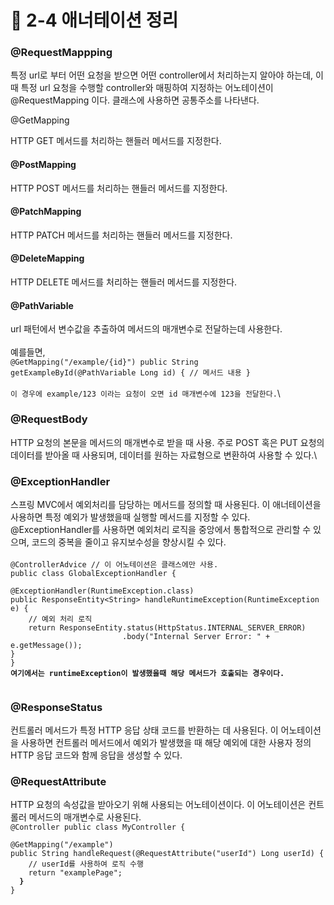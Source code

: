 # 🔸 2-4 애너테이션 정리

### @RequestMappping

특정 url로 부터 어떤 요청을 받으면 어떤 controller에서 처리하는지 알아야 하는데, 이때 특정 url 요청을 수행할 controller와 매핑하여 지정하는 어노테이션이 @RequestMapping 이다. 클래스에 사용하면 공통주소를 나타낸다.

@GetMapping

HTTP GET 메서드를 처리하는 핸들러 메서드를 지정한다.

#### @PostMapping

HTTP POST 메서드를 처리하는 핸들러 메서드를 지정한다.

#### @PatchMapping

HTTP PATCH 메서드를 처리하는 핸들러 메서드를 지정한다.

#### @DeleteMapping

HTTP DELETE 메서드를 처리하는 핸들러 메서드를 지정한다.

#### @PathVariable

url 패턴에서 변수값을 추출하여 메서드의 매개변수로 전달하는데 사용한다. \
\
예를들면, \
`@GetMapping("/example/{id}") public String getExampleById(@PathVariable Long id) { // 메서드 내용 }`\
\
`이 경우에 example/123 이라는 요청이 오면 id 매개변수에 123을 전달한다.`\


### @RequestBody

HTTP 요청의 본문을 메서드의 매개변수로 받을 때 사용. 주로 POST 혹은 PUT 요청의 데이터를 받아올 때 사용되며, 데이터를 원하는 자료형으로 변환하여 사용할 수 있다.\


### @ExceptionHandler

스프링 MVC에서 예외처리를 담당하는 메서드를 정의할 때 사용된다. 이 애너테이션을 사용하면 특정 예외가 발생했을때 실행할 메서드를 지정할 수 있다. @ExceptionHandler를 사용하면 예외처리 로직을 중앙에서 통합적으로 관리할 수 있으며, 코드의 중복을 줄이고 유지보수성을 향상시킬 수 있다.\
\
`@ControllerAdvice // 이 어노테이션은 클래스에만 사용.`\
`public class GlobalExceptionHandler {`

<pre><code>@ExceptionHandler(RuntimeException.class)
public ResponseEntity&#x3C;String> handleRuntimeException(RuntimeException e) {
    // 예외 처리 로직
    return ResponseEntity.status(HttpStatus.INTERNAL_SERVER_ERROR)
                         .body("Internal Server Error: " + e.getMessage());
}
}
<strong>여기에서는 runtimeException이 발생했을때 해당 메서드가 호출되는 경우이다. 
</strong>
</code></pre>

### @ResponseStatus

컨트롤러 메서드가 특정 HTTP 응답 상태 코드를 반환하는 데 사용된다. 이 어노테이션을 사용하면 컨트롤러 메서드에서 예외가 발생했을 때 해당 예외에 대한 사용자 정의 HTTP 응답 코드와 함께 응답을 생성할 수 있다.



### @RequestAttribute

HTTP 요청의 속성값을 받아오기 위해 사용되는 어노테이션이다. 이 어노테이션은 컨트롤러 메서드의 매개변수로 사용된다.\
`@Controller public class MyController {`

<pre><code>@GetMapping("/example")
public String handleRequest(@RequestAttribute("userId") Long userId) {
    // userId를 사용하여 로직 수행
    return "examplePage";
<strong>  }
</strong>}
</code></pre>

